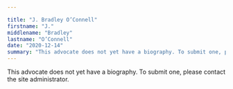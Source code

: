```yaml
---

title: "J. Bradley O’Connell"
firstname: "J."
middlename: "Bradley"
lastname: "O’Connell"
date: "2020-12-14"
summary: "This advocate does not yet have a biography. To submit one, please contact the site administrator."
---
```

This advocate does not yet have a biography. To submit one, please contact the site administrator.

